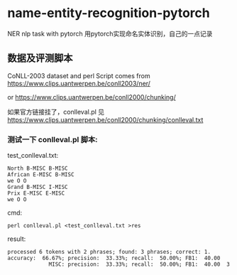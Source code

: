 # name-entity-recognition-pytorch
NER nlp task with pytorch
用pytorch实现命名实体识别，自己的一点记录

## 数据及评测脚本

CoNLL-2003 dataset and perl Script comes from https://www.clips.uantwerpen.be/conll2003/ner/ 

or https://www.clips.uantwerpen.be/conll2000/chunking/

如果官方链接挂了，conlleval.pl 见 https://www.clips.uantwerpen.be/conll2000/chunking/conlleval.txt

### 测试一下 conlleval.pl 脚本:

test_conlleval.txt:

```  
North B-MISC B-MISC
African E-MISC B-MISC
we O O
Grand B-MISC I-MISC
Prix E-MISC E-MISC
we O O
```
cmd:

`perl conlleval.pl <test_conlleval.txt >res`

result:
```
processed 6 tokens with 2 phrases; found: 3 phrases; correct: 1.
accuracy:  66.67%; precision:  33.33%; recall:  50.00%; FB1:  40.00
             MISC: precision:  33.33%; recall:  50.00%; FB1:  40.00  3
```

